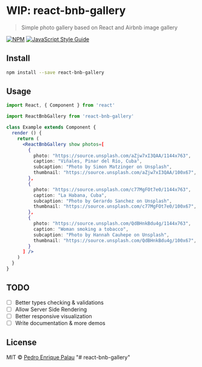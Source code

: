 # WIP: react-bnb-gallery

> Simple photo gallery based on React and Airbnb image gallery

[![NPM](https://img.shields.io/npm/v/react-bnb-gallery.svg)](https://www.npmjs.com/package/react-bnb-gallery) [![JavaScript Style Guide](https://img.shields.io/badge/code_style-standard-brightgreen.svg)](https://standardjs.com)

## Install

```bash
npm install --save react-bnb-gallery
```

## Usage

```jsx
import React, { Component } from 'react'

import ReactBnbGallery from 'react-bnb-gallery'

class Example extends Component {
  render () {
    return (
      <ReactBnbGallery show photos=[
        {
          photo: "https://source.unsplash.com/aZjw7xI3QAA/1144x763",
          caption: "Viñales, Pinar del Río, Cuba",
          subcaption: "Photo by Simon Matzinger on Unsplash",
          thumbnail: "https://source.unsplash.com/aZjw7xI3QAA/100x67",
        },
        {
          photo: "https://source.unsplash.com/c77MgFOt7e0/1144x763",
          caption: "La Habana, Cuba",
          subcaption: "Photo by Gerardo Sanchez on Unsplash",
          thumbnail: "https://source.unsplash.com/c77MgFOt7e0/100x67",
        },
        {
          photo: "https://source.unsplash.com/QdBHnkBdu4g/1144x763",
          caption: "Woman smoking a tobacco",
          subcaption: "Photo by Hannah Cauhepe on Unsplash",
          thumbnail: "https://source.unsplash.com/QdBHnkBdu4g/100x67",
        }
      ] />
    )
  }
}
```

## TODO

- [ ] Better types checking & validations
- [ ] Allow Server Side Rendering
- [ ] Better responsive visualization
- [ ] Write documentation & more demos

## License

MIT © [Pedro Enrique Palau](https://github.com/peterpalau)
"# react-bnb-gallery" 
